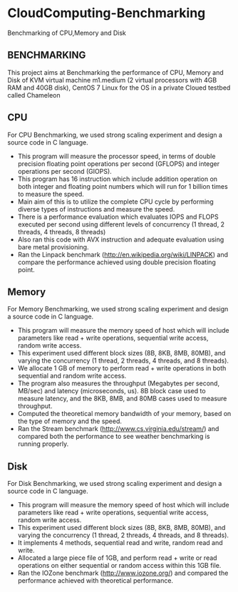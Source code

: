 # CloudComputing-Benchmarking
Benchmarking of CPU,Memory and Disk
## BENCHMARKING
This project aims at Benchmarking the performance of CPU, Memory and Disk of KVM virtual machine m1.medium (2 virtual processors with 4GB RAM and 40GB disk), CentOS 7 Linux for the OS in a private Cloued testbed called Chameleon
## CPU
For CPU Benchmarking, we used strong scaling experiment and design a source code in C language.
* This program will measure the processor speed, in terms of double precision floating point operations per second (GFLOPS) and integer operations per second (GIOPS).
* This program has 16 instruction which include addition operation on both integer and floating point numbers which will run for 1 billion times to measure the speed.
* Main aim of this is to utilize the complete CPU cycle by performing diverse types of instructions and measure the speed.
* There is a performance evaluation which evaluates IOPS and FLOPS executed per second using different levels of concurrency (1 thread, 2 threads, 4 threads, 8 threads)
* Also ran this code with AVX instruction and adequate evaluation using bare metal provisioning.
* Ran the Linpack benchmark (http://en.wikipedia.org/wiki/LINPACK) and compare the performance achieved using double precision floating point.
## Memory
For Memory Benchmarking, we used strong scaling experiment and design a source code in C language.
* This program will measure the memory speed of host which will include parameters like read + write operations, sequential write access, random write access.
* This experiment used different block sizes (8B, 8KB, 8MB, 80MB), and varying the concurrency (1 thread, 2 threads, 4 threads, and 8 threads).
* We allocate 1 GB of memory to perform read + write operations in both sequential and random write access.
* The program also measures the throughput (Megabytes per second, MB/sec) and latency (microseconds, us). 8B block case used to measure latency, and the 8KB, 8MB, and 80MB cases used to measure throughput.
* Computed the theoretical memory bandwidth of your memory, based on the type of memory and the speed.
* Ran the Stream benchmark (http://www.cs.virginia.edu/stream/) and compared both the performance to see weather benchmarking is running properly.
## Disk
For Disk Benchmarking, we used strong scaling experiment and design a source code in C language.
* This program will measure the memory speed of host which will include parameters like read + write operations, sequential write access, random write access.
* This experiment used different block sizes (8B, 8KB, 8MB, 80MB), and varying the concurrency (1 thread, 2 threads, 4 threads, and 8 threads).
* It implements 4 methods, sequential read and write, random read and write.
* Allocated a large piece file of 1GB, and perform read + write or read operations on either sequential or random access within this 1GB file.
* Ran the IOZone benchmark (http://www.iozone.org/) and compared the performance achieved with theoretical performance.
